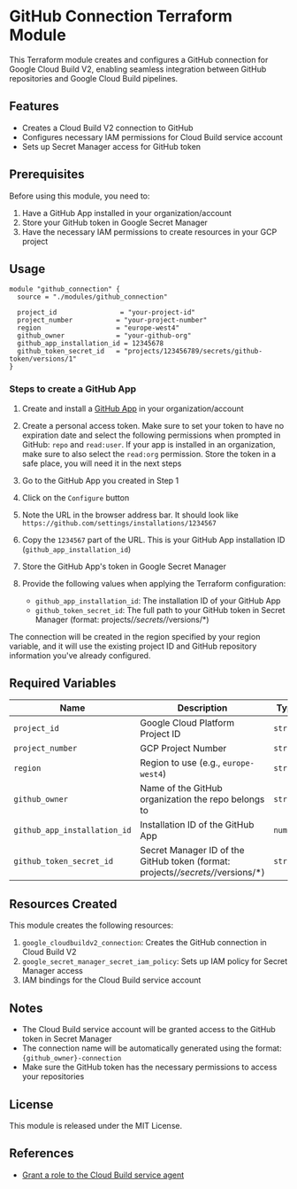 # GitHub Connection Terraform Module

This Terraform module creates and configures a GitHub connection for Google Cloud Build V2, enabling seamless integration between GitHub repositories and Google Cloud Build pipelines.

## Features

- Creates a Cloud Build V2 connection to GitHub
- Configures necessary IAM permissions for Cloud Build service account
- Sets up Secret Manager access for GitHub token

## Prerequisites

Before using this module, you need to:

1. Have a GitHub App installed in your organization/account
2. Store your GitHub token in Google Secret Manager
3. Have the necessary IAM permissions to create resources in your GCP project

## Usage

```hcl
module "github_connection" {
  source = "./modules/github_connection"

  project_id                = "your-project-id"
  project_number           = "your-project-number"
  region                   = "europe-west4"
  github_owner             = "your-github-org"
  github_app_installation_id = 12345678
  github_token_secret_id   = "projects/123456789/secrets/github-token/versions/1"
}
```

### Steps to create a GitHub App

1. Create and install a [GitHub App](https://github.com/apps/google-cloud-build) in your organization/account
1. Create a personal access token.
   Make sure to set your token to have no expiration date and select the following permissions when prompted in GitHub: `repo` and `read:user`.
   If your app is installed in an organization, make sure to also select the `read:org` permission.
   Store the token in a safe place, you will need it in the next steps
1. Go to the GitHub App you created in Step 1
1. Click on the `Configure` button
1. Note the URL in the browser address bar. It should look like `https://github.com/settings/installations/1234567`
1. Copy the `1234567` part of the URL. This is your GitHub App installation ID (`github_app_installation_id`)

1. Store the GitHub App's token in Google Secret Manager
1. Provide the following values when applying the Terraform configuration:

   - `github_app_installation_id`: The installation ID of your GitHub App
   - `github_token_secret_id`: The full path to your GitHub token in Secret Manager (format: projects/_/secrets/_/versions/\*)

The connection will be created in the region specified by your region variable, and it will use the existing project ID and GitHub repository information you've already configured.

## Required Variables

| Name                         | Description                                                                      | Type     | Required |
| ---------------------------- | -------------------------------------------------------------------------------- | -------- | :------: |
| `project_id`                 | Google Cloud Platform Project ID                                                 | `string` |   yes    |
| `project_number`             | GCP Project Number                                                               | `string` |   yes    |
| `region`                     | Region to use (e.g., `europe-west4`)                                             | `string` |   yes    |
| `github_owner`               | Name of the GitHub organization the repo belongs to                              | `string` |   yes    |
| `github_app_installation_id` | Installation ID of the GitHub App                                                | `number` |   yes    |
| `github_token_secret_id`     | Secret Manager ID of the GitHub token (format: projects/_/secrets/_/versions/\*) | `string` |   yes    |

## Resources Created

This module creates the following resources:

1. `google_cloudbuildv2_connection`: Creates the GitHub connection in Cloud Build V2
2. `google_secret_manager_secret_iam_policy`: Sets up IAM policy for Secret Manager access
3. IAM bindings for the Cloud Build service account

## Notes

- The Cloud Build service account will be granted access to the GitHub token in Secret Manager
- The connection name will be automatically generated using the format: `{github_owner}-connection`
- Make sure the GitHub token has the necessary permissions to access your repositories

## License

This module is released under the MIT License.

## References

- [Grant a role to the Cloud Build service agent](https://cloud.google.com/build/docs/securing-builds/configure-access-for-cloud-build-service-account#service-agent-permissions)
